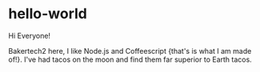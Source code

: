 # hello-world

Hi Everyone!

Bakertech2 here, I like Node.js and Coffeescript {that's is what I am made of!}.
I've had tacos on the moon and find them far superior to Earth tacos.
